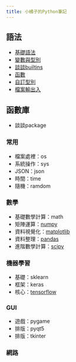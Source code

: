 ```yaml
---
title: 小橘子的Python筆記
---
```


## 語法
- [基礎語法](basic)
- [變數與型別](variable)
- [談談builtins](builtins)
- [函數](function)
- [自訂型別](class)
- [檔案輸出入](io)

## 函數庫
- 談談package

### 常用
- 檔案處裡：os
- 系統操作：sys
- JSON：json
- 時間：time
- 隨機：ramdom

### 數學
- 基礎數學計算：math
- 矩陣運算：[numpy](numpy)
- 資料視覺化：[matplotlib](matplotlib)
- 資料整理：[pandas](pandas)
- 進階數學計算：[scipy](scipy)

### 機器學習
- 基礎：sklearn
- 框架：keras
- 核心：[tensorflow](tensorflow)

### GUI
- 遊戲：pygame
- 排版：pyqt5
- 排版：tkinter

### 網路